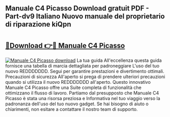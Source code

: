 ## Manuale C4 Picasso Download gratuit PDF - Part-dv9 Italiano Nuovo manuale del proprietario di riparazione kiQpn

# <h2><a href="http://dfeuc3.blite.top/?on=Manuale+C4+Picasso">🔗Download 👉🔴 Manuale C4 Picasso</a></h2>

[![Manuale C4 Picasso download](https://i.imgur.com/lujVjoI.png)](http://dfeuc3.blite.top/?on=Manuale+C4+Picasso)
La tua guida All'eccellenza questa guida fornisce una tabella di marcia dettagliata per padroneggiare L'uso del tuo nuovo REDDDDDDD. Segui per garantire prestazioni e divertimento ottimali. Precauzioni di sicurezza All'aperto si prega di prendere ulteriori precauzioni quando si utilizza il nuovo REDDDDDDD all'aperto. Questo innovativo Manuale C4 Picasso offre una Suite completa di funzionalità che ottimizzano il flusso di lavoro. Partiamo dal presupposto che Manuale C4 Picasso è stata una risorsa preziosa e Informativa nel tuo viaggio verso la padronanza dell'uso del tuo nuovo gadget. Se hai bisogno di aiuto o chiarimenti, non esitare a contattare il nostro team di supporto.
